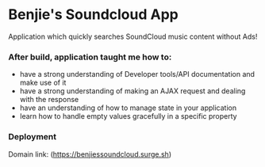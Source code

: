 # Benjie's Soundcloud App
Application which quickly searches SoundCloud music content without Ads!


### After build, application taught me how to:
* have a strong understanding of Developer tools/API documentation and make use of it
* have a strong understanding of making an AJAX request and dealing with the response
* have an understanding of how to manage state in your application
* learn how to handle empty values gracefully in a specific property


### Deployment
Domain link: (https://benjiessoundcloud.surge.sh)
